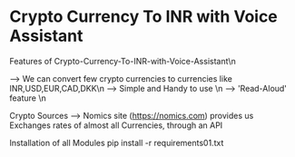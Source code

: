 # Crypto Currency To INR with Voice Assistant

Features of Crypto-Currency-To-INR-with-Voice-Assistant\n

--> We can convert few crypto currencies to currencies like INR,USD,EUR,CAD,DKK\n
--> Simple and Handy to use \n
--> 'Read-Aloud' feature \n
  
Crypto Sources
  --> Nomics site (https://nomics.com) provides us Exchanges rates of almost all Currencies, through an API 

Installation of all Modules
  pip install -r requirements01.txt
 

  
